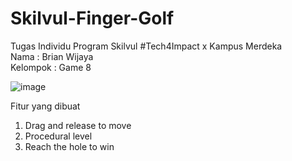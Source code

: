 # Skilvul-Finger-Golf
Tugas Individu Program Skilvul #Tech4Impact x Kampus Merdeka  
Nama : Brian Wijaya  
Kelompok : Game 8  

![image](https://user-images.githubusercontent.com/70004754/198819106-5c24ca12-0ead-457a-a611-df2222f4f9f5.png)

Fitur yang dibuat  
1. Drag and release to move  
2. Procedural level  
3. Reach the hole to win  
